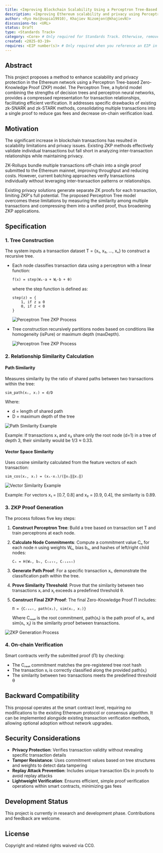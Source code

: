 ```yaml
---
title: <Improving Blockchain Scalability Using a Perceptron Tree-Based Zero-Knowledge Proof Model>
description: <Improving Ethereum scalability and privacy using Perceptron Trees to compress transaction data via ZKP.>
author: <Ryo Ha(@sopia19910), Khajiev Nizomjon(@khajievN)>
discussions-to: <URL>
status: Draft
type: <Standards Track>
category: <Core> # Only required for Standards Track. Otherwise, remove this field.
created: <2025-03-19>
requires: <EIP number(s)> # Only required when you reference an EIP in the `Specification` section. Otherwise, remove this field.
---
```


## Abstract

This project proposes a method to enhance scalability and privacy protection in the Ethereum network using a Perceptron Tree-based Zero-Knowledge Proof (ZKP) model. The Perceptron Tree, a hybrid model combining the strengths of decision trees and perceptron neural networks, provides a compressed representation for transaction relationships, facilitating efficient verification. It addresses specific drawbacks of existing zk-SNARK and zk-STARK methods, consolidating multiple transactions into a single proof to reduce gas fees and decrease on-chain verification load.

## Motivation

The significant increase in blockchain transactions has resulted in scalability limitations and privacy issues. Existing ZKP methods effectively validate individual transactions but fall short in analyzing inter-transaction relationships while maintaining privacy. 

ZK-Rollups bundle multiple transactions off-chain into a single proof submitted to the Ethereum mainnet, improving throughput and reducing costs. However, current batching approaches verify transactions individually without leveraging inter-transaction patterns or relationships. 

Existing privacy solutions generate separate ZK proofs for each transaction, limiting ZKP's full potential. The proposed Perceptron Tree model overcomes these limitations by measuring the similarity among multiple transactions and compressing them into a unified proof, thus broadening ZKP applications.

## Specification

### 1. Tree Construction

The system inputs a transaction dataset T = {x₁, x₂, ..., xₙ} to construct a recursive tree.

- Each node classifies transaction data using a perceptron with a linear function:
  ```
  f(x) = step(Wₐ·a + Wᵦ·b + θ)
  ```
  where the step function is defined as:
  ```
  step(z) = {
      1, if z ≥ 0
      0, if z < 0
  }
  ```

  ![Perceptron Tree ZKP Process](/image/20250319_203521.png)

- Tree construction recursively partitions nodes based on conditions like homogeneity (isPure) or maximum depth (maxDepth).

  ![Perceptron Tree ZKP Process](/image/20250319_203546.png)

### 2. Relationship Similarity Calculation

#### Path Similarity
Measures similarity by the ratio of shared paths between two transactions within the tree:

```
sim_path(xᵢ, xⱼ) = d/D
```

Where:
- d = length of shared path
- D = maximum depth of the tree

![Path Similarity Example](/image/20250319_203429.png)

Example: If transactions x₁ and x₂ share only the root node (d=1) in a tree of depth 3, their similarity would be 1/3 ≈ 0.33.

#### Vector Space Similarity
Uses cosine similarity calculated from the feature vectors of each transaction:

```
sim_cos(xᵢ, xⱼ) = (xᵢ·xⱼ)/(‖xᵢ‖‖xⱼ‖)
```

![Vector Similarity Example](/image/20250319_203500.png)

Example: For vectors x₁ = [0.7, 0.8] and x₂ = [0.9, 0.4], the similarity is 0.89.

### 3. ZKP Proof Generation

The process follows five key steps:


1) **Construct Perceptron Tree**: Build a tree based on transaction set T and train perceptrons at each node.

2) **Calculate Node Commitments**: Compute a commitment value Cₙ for each node n using weights Wₙ, bias bₙ, and hashes of left/right child nodes:
   ```
   Cₙ = H(Wₙ, bₙ, Cₗₑₜₜ, Cᵣᵢₑₕₜ)
   ```

3) **Generate Path Proof**: For a specific transaction xᵢ, demonstrate the classification path within the tree.

4) **Prove Similarity Threshold**: Prove that the similarity between two transactions xᵢ and xⱼ exceeds a predefined threshold θ.

5) **Construct Final ZKP Proof**: The final Zero-Knowledge Proof Π includes:
   ```
   Π = {Cᵣₒₒₜ, path(xᵢ), sim(xᵢ, xⱼ)}
   ```
   Where Cᵣₒₒₜ is the root commitment, path(xᵢ) is the path proof of xᵢ, and sim(xᵢ, xⱼ) is the similarity proof between transactions.

![ZKP Generation Process](/image/20250319_203626.png)

### 4. On-chain Verification

Smart contracts verify the submitted proof (Π) by checking:

- The Cᵣₒₒₜ commitment matches the pre-registered tree root hash
- The transaction xᵢ is correctly classified along the provided path(xᵢ)
- The similarity between two transactions meets the predefined threshold θ

## Backward Compatibility

This proposal operates at the smart contract level, requiring no modifications to the existing Ethereum protocol or consensus algorithm. It can be implemented alongside existing transaction verification methods, allowing optional adoption without network upgrades.

## Security Considerations

- **Privacy Protection**: Verifies transaction validity without revealing specific transaction details
- **Tamper Resistance**: Uses commitment values based on tree structures and weights to detect data tampering
- **Replay Attack Prevention**: Includes unique transaction IDs in proofs to avoid replay attacks
- **Lightweight Verification**: Ensures efficient, simple proof verification operations within smart contracts, minimizing gas fees

## Development Status

This project is currently in research and development phase. Contributions and feedback are welcome.

## License

Copyright and related rights waived via CC0.
